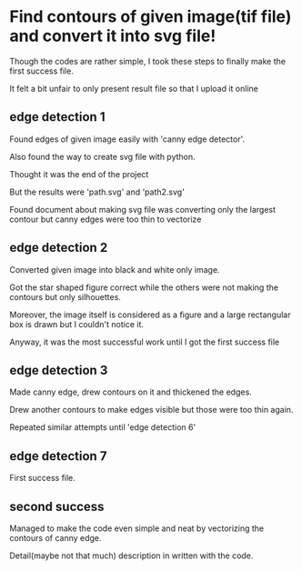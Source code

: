 # Find contours of given image(tif file) and convert it into svg file!
Though the codes are rather simple, I took these steps to finally make the first success file.

It felt a bit unfair to only present result file so that I upload it online


## edge detection 1
Found edges of given image easily with 'canny edge detector'. 

Also found the way to create svg file with python.

Thought it was the end of the project

But the results were 'path.svg' and 'path2.svg'

Found document about making svg file was converting only the largest contour but canny edges were too thin to vectorize


## edge detection 2
Converted given image into black and white only image.

Got the star shaped figure correct while the others were not making the contours but only silhouettes.

Moreover, the image itself is considered as a figure and a large rectangular box is drawn but I couldn't notice it.

Anyway, it was the most successful work until I got the first success file


## edge detection 3
Made canny edge, drew contours on it and thickened the edges.

Drew another contours to make edges visible but those were too thin again.

Repeated similar attempts until 'edge detection 6'

## edge detection 7
First success file.

## second success
Managed to make the code even simple and neat by vectorizing the contours of canny edge.

Detail(maybe not that much) description in written with the code. 
